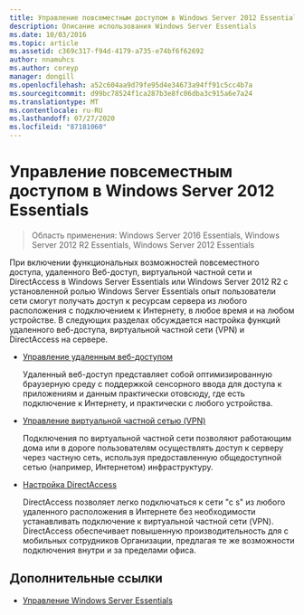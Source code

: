 ```yaml
---
title: Управление повсеместным доступом в Windows Server 2012 Essentials
description: Описание использования Windows Server Essentials
ms.date: 10/03/2016
ms.topic: article
ms.assetid: c369c317-f94d-4179-a735-e74bf6f62692
author: nnamuhcs
ms.author: coreyp
manager: dongill
ms.openlocfilehash: a52c604aa9d79fe95d4e34673a94ff91c5cc4b7a
ms.sourcegitcommit: d99bc78524f1ca287b3e8fc06dba3c915a6e7a24
ms.translationtype: MT
ms.contentlocale: ru-RU
ms.lasthandoff: 07/27/2020
ms.locfileid: "87181060"
---
```

# <a name="manage-anywhere-access-in-windows-server-essentials"></a>Управление повсеместным доступом в Windows Server 2012 Essentials

>Область применения: Windows Server 2016 Essentials, Windows Server 2012 R2 Essentials, Windows Server 2012 Essentials

При включении функциональных возможностей повсеместного доступа, удаленного Веб-доступ, виртуальной частной сети и DirectAccess в Windows Server Essentials или Windows Server 2012 R2 с установленной ролью Windows Server Essentials опыт пользователи сети смогут получать доступ к ресурсам сервера из любого расположения с подключением к Интернету, в любое время и на любом устройстве. В следующих разделах обсуждается настройка функций удаленного веб-доступа, виртуальной частной сети (VPN) и DirectAccess на сервере.

-   [Управление удаленным веб-доступом](Manage-Remote-Web-Access-in-Windows-Server-Essentials.md)

     Удаленный веб-доступ представляет собой оптимизированную браузерную среду с поддержкой сенсорного ввода для доступа к приложениям и данным практически отовсюду, где есть подключение к Интернету, и практически с любого устройства.

-   [Управление виртуальной частной сетью (VPN)](Manage-VPN-in-Windows-Server-Essentials.md)

     Подключения по виртуальной частной сети позволяют работающим дома или в дороге пользователям осуществлять доступ к серверу через частную сеть, используя предоставленную общедоступной сетью (например, Интернетом) инфраструктуру.

-   [Настройка DirectAccess](Configure-DirectAccess-in-Windows-Server-Essentials.md)

     DirectAccess позволяет легко подключаться к сети "с s" из любого удаленного расположения в Интернете без необходимости устанавливать подключение к виртуальной частной сети (VPN). DirectAccess обеспечивает повышенную производительность для с мобильных сотрудников Организации, предлагая те же возможности подключения внутри и за пределами офиса.

## <a name="additional-references"></a>Дополнительные ссылки

-   [Управление Windows Server Essentials](Manage-Windows-Server-Essentials.md)
